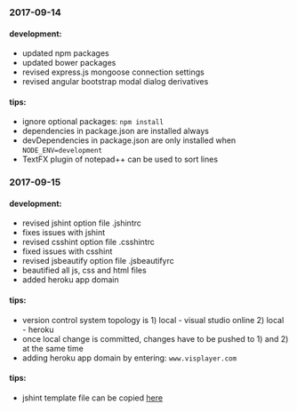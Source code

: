 ### 2017-09-14
#### development:
* updated npm packages
* updated bower packages
* revised express.js mongoose connection settings
* revised angular bootstrap modal dialog derivatives

#### tips:
* ignore optional packages: `npm install`
* dependencies in package.json are installed always
* devDependencies in package.json are only installed when `NODE_ENV=development`
* TextFX plugin of notepad++ can be used to sort lines

### 2017-09-15
#### development:
* revised jshint option file .jshintrc
* fixes issues with jshint
* revised csshint option file .csshintrc
* fixed issues with csshint
* revised jsbeautify option file .jsbeautifyrc
* beautified all js, css and html files
* added heroku app domain

#### tips:
* version control system topology is 1) local - visual studio online 2) local - heroku
* once local change is committed, changes have to be pushed to 1) and 2) at the same time
* adding heroku app domain by entering: `www.visplayer.com`

#### tips:
* jshint template file can be copied [here](https://github.com/jshint/jshint/blob/master/examples/.jshintrc)
